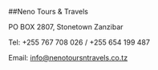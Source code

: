 ##Neno Tours & Travels

PO BOX 2807, Stonetown Zanzibar

Tel: +255 767 708 026 / +255 654 199 487

Email: info@nenotoursntravels.co.tz
